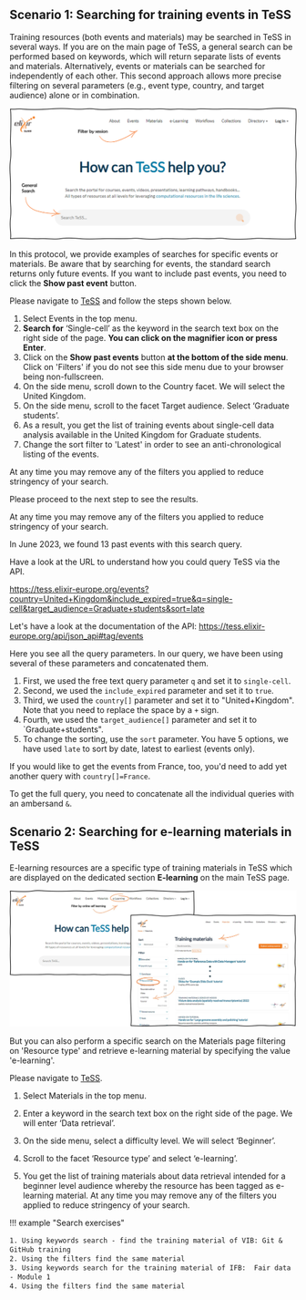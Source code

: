 ## Scenario 1: Searching for training events in TeSS

Training resources (both events and materials) may be searched in TeSS in several ways. If you are on the main page of TeSS, a general search can be performed based on keywords, which will return separate lists of events and materials. Alternatively, events or materials can be searched for independently of each other. This second approach allows more precise filtering on several parameters (e.g., event type, country, and target audience) alone or in combination.

![screenshot for TeSS page with search box](./../assets/images/GxGphHo.png)

In this protocol, we provide examples of searches for specific events or materials. Be aware that by searching for events, the standard search returns only future events. If you want to include past events, you need to click the **Show past event** button. 

Please navigate to [TeSS](https://tess.elixir-europe.org) and follow the steps shown below.

1. Select Events in the top menu.
2. **Search for** ‘Single-cell’ as the keyword in the search text box on the right side of the page. **You can click on the magnifier icon or press Enter**.
3. Click on the **Show past events** button **at the bottom of the side menu**. Click on 'Filters' if you do not see this side menu due to your browser being non-fullscreen.
4. On the side menu, scroll down to the Country facet. We will select the United Kingdom.
5. On the side menu, scroll to the facet Target audience. Select ‘Graduate students’.
6. As a result, you get the list of training events about single-cell data analysis available in the United Kingdom for Graduate students.
7. Change the sort filter to 'Latest' in order to see an anti-chronological listing of the events.

At any time you may remove any of the filters you applied to reduce stringency of your search.

Please proceed to the next step to see the results.

At any time you may remove any of the filters you applied to reduce stringency of your search.

In June 2023, we found 13 past events with this search query.  

Have a look at the URL to understand how you could query TeSS via the API.

https://tess.elixir-europe.org/events?country=United+Kingdom&include_expired=true&q=single-cell&target_audience=Graduate+students&sort=late

Let's have a look at the documentation of the API: https://tess.elixir-europe.org/api/json_api#tag/events

Here you see all the query parameters. In our query, we have been using several of these parameters and concatenated them.

1. First, we used the free text query parameter `q` and set it to `single-cell`. 
2. Second, we used the `include_expired` parameter and set it to `true`. 
3. Third, we used the `country[]` parameter and set it to "United+Kingdom". Note that you need to replace the space by a `+` sign. 
4. Fourth, we used the `target_audience[]` parameter and set it to `Graduate+students". 
5. To change the sorting, use the `sort` parameter. You have 5 options, we have used `late` to sort by date, latest to earliest (events only).  

If you would like to get the events from France, too, you'd need to add yet another query with `country[]=France`.

To get the full query, you need to concatenate all the individual queries with an ambersand `&`. 

## Scenario 2: Searching for e-learning materials in TeSS

E-learning resources are a specific type of training materials in TeSS which are displayed on the dedicated section **E-learning** on the main TeSS page. 

![screenshot for TeSS page with search box](./../assets/images/CXt2MEE.jpg)

But you can also perform a specific search on the Materials page filtering on 'Resource type' and retrieve e-learning material by specifying the value 'e-learning'.

Please navigate to [TeSS](https://tess.elixir-europe.org).

1.	Select Materials in the top menu.

2.	Enter a keyword in the search text box on the right side of the page. We will enter ‘Data retrieval’.

3.	On the side menu, select a difficulty level. We will select ‘Beginner’.

4.	Scroll to the facet ‘Resource type’ and select ‘e-learning’.

5.	You get the list of training materials about data retrieval intended for a beginner level audience whereby the resource has been tagged as e-learning material. At any time you may remove any of the filters you applied to reduce stringency of your search.

!!! example "Search exercises"

    1. Using keywords search - find the training material of VIB: Git & GitHub training
    2. Using the filters find the same material
    3. Using keywords search for the training material of IFB:  Fair data - Module 1
    4. Using the filters find the same material
